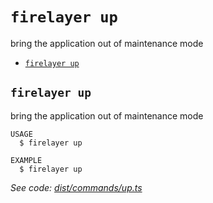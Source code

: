 `firelayer up`
==============

bring the application out of maintenance mode

* [`firelayer up`](#firelayer-up)

## `firelayer up`

bring the application out of maintenance mode

```
USAGE
  $ firelayer up

EXAMPLE
  $ firelayer up
```

_See code: [dist/commands/up.ts](https://github.com/firelayer/firelayer/blob/v1.0.0-alpha.1/dist/commands/up.ts)_
